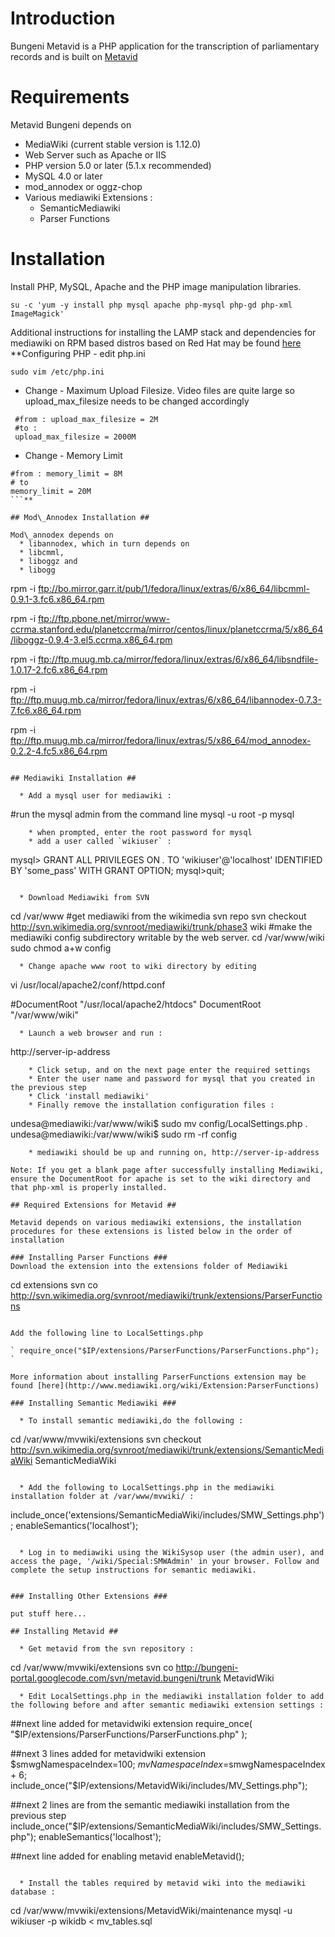 # Introduction #

Bungeni Metavid is a PHP application for the transcription of parliamentary records and is built on [Metavid](http://metavid.ucsc.edu/)

# Requirements #

Metavid Bungeni depends on

  * MediaWiki (current stable version is 1.12.0)
  * Web Server such as Apache or IIS
  * PHP version 5.0 or later (5.1.x recommended)
  * MySQL 4.0 or later
  * mod\_annodex or oggz-chop
  * Various mediawiki Extensions :
    * SemanticMediawiki
    * Parser Functions

# Installation #

Install PHP, MySQL, Apache and the PHP image manipulation libraries.
```
su -c 'yum -y install php mysql apache php-mysql php-gd php-xml ImageMagick'
```

Additional instructions for installing the LAMP stack and dependencies for mediawiki on RPM based distros based on Red Hat may be found [here](http://www.mediawiki.org/wiki/Manual:Running_MediaWiki_on_Red_Hat_Linux)
**Configuring PHP  - edit php.ini
```
sudo vim /etc/php.ini
```
  * Change - Maximum Upload Filesize. Video files are quite large so upload\_max\_filesize needs to be changed accordingly
```
 #from : upload_max_filesize = 2M
 #to :
 upload_max_filesize = 2000M
```
  * Change - Memory Limit
```
#from : memory_limit = 8M
# to
memory_limit = 20M
```**

## Mod\_Annodex Installation ##

Mod\_annodex depends on
  * libannodex, which in turn depends on
  * libcmml,
  * liboggz and
  * libogg

```
rpm -i ftp://bo.mirror.garr.it/pub/1/fedora/linux/extras/6/x86_64/libcmml-0.9.1-3.fc6.x86_64.rpm

rpm -i ftp://ftp.pbone.net/mirror/www-ccrma.stanford.edu/planetccrma/mirror/centos/linux/planetccrma/5/x86_64/liboggz-0.9.4-3.el5.ccrma.x86_64.rpm

rpm -i ftp://ftp.muug.mb.ca/mirror/fedora/linux/extras/6/x86_64/libsndfile-1.0.17-2.fc6.x86_64.rpm

rpm -i ftp://ftp.muug.mb.ca/mirror/fedora/linux/extras/6/x86_64/libannodex-0.7.3-7.fc6.x86_64.rpm

rpm -i ftp://ftp.muug.mb.ca/mirror/fedora/linux/extras/5/x86_64/mod_annodex-0.2.2-4.fc5.x86_64.rpm
```

## Mediawiki Installation ##

  * Add a mysql user for mediawiki :
```
#run the mysql admin from the command line 
mysql -u root -p mysql
```
    * when prompted, enter the root password for mysql
    * add a user called `wikiuser` :
```
mysql> GRANT ALL PRIVILEGES ON *.* TO 'wikiuser'@'localhost'
    IDENTIFIED BY 'some_pass' WITH GRANT OPTION;
mysql>quit;
```

  * Download Mediawiki from SVN
```
cd /var/www
#get mediawiki from the wikimedia svn repo
svn checkout http://svn.wikimedia.org/svnroot/mediawiki/trunk/phase3 wiki
#make the mediawiki config subdirectory writable by the web server.
cd /var/www/wiki
sudo chmod a+w config
```
  * Change apache www root to wiki directory by editing
```
vi /usr/local/apache2/conf/httpd.conf

 #DocumentRoot "/usr/local/apache2/htdocs"
 DocumentRoot "/var/www/wiki"
```
  * Launch a web browser and run :
```
http://server-ip-address
```
    * Click setup, and on the next page enter the required settings
    * Enter the user name and password for mysql that you created in the previous step
    * Click 'install mediawiki'
    * Finally remove the installation configuration files :
```
undesa@mediawiki:/var/www/wiki$ sudo mv config/LocalSettings.php .
undesa@mediawiki:/var/www/wiki$ sudo rm -rf config
```
    * mediawiki should be up and running on, http://server-ip-address

Note: If you get a blank page after successfully installing Mediawiki, ensure the DocumentRoot for apache is set to the wiki directory and that php-xml is properly installed.

## Required Extensions for Metavid ##

Metavid depends on various mediawiki extensions, the installation procedures for these extensions is listed below in the order of installation

### Installing Parser Functions ###
Download the extension into the extensions folder of Mediawiki

```
cd extensions
svn co http://svn.wikimedia.org/svnroot/mediawiki/trunk/extensions/ParserFunctions
```

Add the following line to LocalSettings.php

` require_once("$IP/extensions/ParserFunctions/ParserFunctions.php"); `

More information about installing ParserFunctions extension may be found [here](http://www.mediawiki.org/wiki/Extension:ParserFunctions)

### Installing Semantic Mediawiki ###

  * To install semantic mediawiki,do the following :
```
cd /var/www/mvwiki/extensions
svn checkout http://svn.wikimedia.org/svnroot/mediawiki/trunk/extensions/SemanticMediaWiki SemanticMediaWiki

```

  * Add the following to LocalSettings.php in the mediawiki installation folder at /var/www/mvwiki/ :
```
include_once('extensions/SemanticMediaWiki/includes/SMW_Settings.php');
enableSemantics('localhost');
```

  * Log in to mediawiki using the WikiSysop user (the admin user), and access the page, '/wiki/Special:SMWAdmin' in your browser. Follow and complete the setup instructions for semantic mediawiki.


### Installing Other Extensions ###

put stuff here...

## Installing Metavid ##

  * Get metavid from the svn repository :
```
cd /var/www/mvwiki/extensions
svn co http://bungeni-portal.googlecode.com/svn/metavid.bungeni/trunk MetavidWiki
```
  * Edit LocalSettings.php in the mediawiki installation folder to add the following before and after semantic mediawiki extension settings :
```
##next line added for metavidwiki extension
require_once( "$IP/extensions/ParserFunctions/ParserFunctions.php" );

##next 3 lines added for metavidwiki extension
$smwgNamespaceIndex=100;
$mvNamespaceIndex=$smwgNamespaceIndex + 6;
include_once("$IP/extensions/MetavidWiki/includes/MV_Settings.php");

##next 2 lines are from the semantic mediawiki installation from the previous step
include_once("$IP/extensions/SemanticMediaWiki/includes/SMW_Settings.php");
enableSemantics('localhost');

##next line added for enabling metavid
enableMetavid();
```

  * Install the tables required by metavid wiki into the mediawiki database :
```
cd /var/www/mvwiki/extensions/MetavidWiki/maintenance
mysql -u wikiuser -p wikidb < mv_tables.sql
```